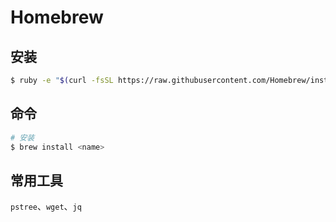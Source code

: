 # Homebrew

## 安装

```bash
$ ruby -e "$(curl -fsSL https://raw.githubusercontent.com/Homebrew/install/master/install)"
```

## 命令

```sh
# 安装
$ brew install <name>
```

## 常用工具

`pstree`、`wget`、`jq`